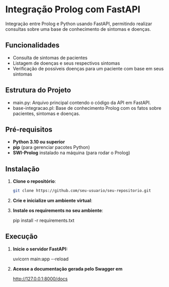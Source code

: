 # Integração Prolog com FastAPI

Integração entre Prolog e Python usando FastAPI, permitindo realizar consultas sobre uma base de conhecimento de sintomas e doenças.

## Funcionalidades

- Consulta de sintomas de pacientes
- Listagem de doenças e seus respectivos sintomas
- Verificação de possíveis doenças para um paciente com base em seus sintomas

## Estrutura do Projeto
    
- main.py: Arquivo principal contendo o código da API em FastAPI.
- base-integracao.pl: Base de conhecimento Prolog com os fatos sobre pacientes, sintomas e doenças.

## Pré-requisitos

- **Python 3.10 ou superior**
- **pip** (para gerenciar pacotes Python)
- **SWI-Prolog** instalado na máquina (para rodar o Prolog)

## Instalação

1. **Clone o repositório**:

    ```bash
    git clone https://github.com/seu-usuario/seu-repositorio.git
   
2. **Crie e inicialize um ambiente virtual**:

3. **Instale os requirements no seu ambiente**:

    pip install -r requirements.txt

## Execução

1. **Inicie o servidor FastAPI:**

    uvicorn main:app --reload

2. **Acesse a documentação gerada pelo Swagger em**

    http://127.0.0.1:8000/docs
    
